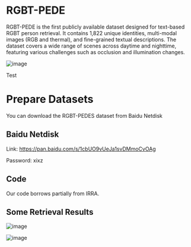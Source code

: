 # RGBT-PEDE
RGBT-PEDE is the first publicly available dataset designed for text-based RGBT person retrieval. It contains 1,822 unique identities, multi-modal images (RGB and thermal), and fine-grained textual descriptions. The dataset covers a wide range of scenes across daytime and nighttime, featuring various challenges such as occlusion and illumination changes.

![image](https://github.com/user-attachments/assets/2f1c414b-5c75-4cb9-a28a-eed25ad2c0d2)

Test 

# Prepare Datasets

You can download the RGBT-PEDES dataset from Baidu Netdisk

## Baidu Netdisk
Link: https://pan.baidu.com/s/1cbUO9vUeJa1svDMmoCvOAg 

Password: xixz

## Code
Our code borrows partially from IRRA.

## Some Retrieval Results

![image](https://github.com/user-attachments/assets/a058a172-97ce-4c59-8bb8-ed6858c7d57c)

![image](https://github.com/user-attachments/assets/8b020ade-426a-490a-9c8f-7c3fe0e098c1)
